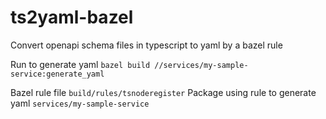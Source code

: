 # ts2yaml-bazel
Convert openapi schema files in typescript to yaml by a bazel rule

Run to generate yaml
`bazel build //services/my-sample-service:generate_yaml`

Bazel rule file `build/rules/tsnoderegister`
Package using rule to generate yaml `services/my-sample-service`
